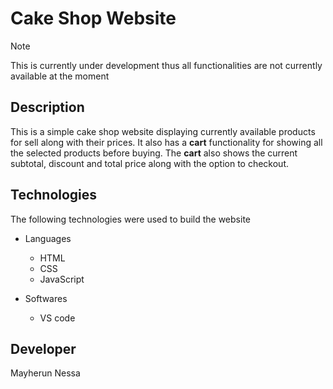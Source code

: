 # Cake Shop Website

> [!NOTE]
> This is currently under development thus all functionalities are not currently available at the moment

## Description
This is a simple cake shop website displaying currently available products for sell along with their prices. It also has a **cart** functionality for showing all the selected products before buying. The **cart** also shows the  current subtotal, discount and total price along with the option to checkout.

## Technologies
The following technologies were used to build the website
* Languages
    - HTML
    - CSS
    - JavaScript

* Softwares
    - VS code

## Developer
Mayherun Nessa